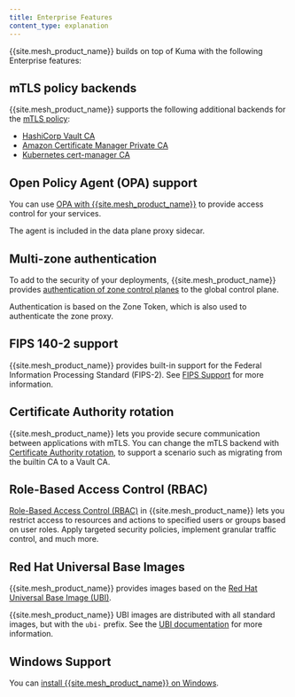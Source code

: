 ```yaml
---
title: Enterprise Features
content_type: explanation
---
```


{{site.mesh_product_name}} builds on top of Kuma with the following Enterprise features:

## mTLS policy backends

{{site.mesh_product_name}} supports the following additional backends for the
[mTLS policy](/mesh/{{page.kong_version}}/policies/mutual-tls/):
* [HashiCorp Vault CA](/mesh/{{page.kong_version}}/features/vault)
* [Amazon Certificate Manager Private CA](/mesh/{{page.kong_version}}/features/acmpca)
* [Kubernetes cert-manager CA](/mesh/{{page.kong_version}}/features/cert-manager)

## Open Policy Agent (OPA) support

You can use [OPA with {{site.mesh_product_name}}](/mesh/{{page.kong_version}}/features/opa)
to provide access control for your services.

The agent is included in the data plane proxy sidecar.

## Multi-zone authentication

To add to the security of your deployments, {{site.mesh_product_name}} provides
[authentication of zone control planes](/mesh/{{page.kong_version}}/features/kds-auth)
to the global control plane.

Authentication is based on the Zone Token, which is also used to authenticate the zone proxy.

##  FIPS 140-2 support

{{site.mesh_product_name}} provides built-in support for the Federal Information Processing Standard (FIPS-2).
See [FIPS Support](/mesh/{{page.kong_version}}/features/fips-support) for more information.

##  Certificate Authority rotation

{{site.mesh_product_name}} lets you provide secure communication between applications with mTLS.
You can change the mTLS backend with [Certificate Authority rotation](/mesh/{{page.kong_version}}/features/ca-rotation),
to support a scenario such as migrating from the builtin CA to a Vault CA.

## Role-Based Access Control (RBAC)

[Role-Based Access Control (RBAC)](/mesh/{{page.kong_version}}/features/rbac) in {{site.mesh_product_name}}
lets you restrict access to resources and actions to specified users or groups based on user roles.
Apply targeted security policies, implement granular traffic control, and much more.

## Red Hat Universal Base Images

{{site.mesh_product_name}} provides images based on the [Red Hat Universal Base Image (UBI)](https://developers.redhat.com/products/rhel/ubi).

{{site.mesh_product_name}} UBI images are distributed with all standard images, but with the `ubi-` prefix.
See the [UBI documentation](/mesh/{{page.kong_version}}/features/ubi-images) for more information.

## Windows Support

You can [install {{site.mesh_product_name}} on Windows](/mesh/{{page.kong_version}}/installation/windows).
